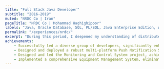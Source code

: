 ```yaml
---
title: "Full Stack Java Developer"
subtitle: "2016-2019"
muted: "NRDC Co | Iran"
pageTitle: "NRDC Co | Mohammad Haghighipoor" 
labels: "Java, Oracle Database, SQL, PL/SQL, Java Enterprise Edition, Axure RP, Spring Framework, SonarQube, Gradle, Maven, JavaScript, HTML, CSS, SVN, Agile, Jira, JBoss"
permalink: "/experiences/nrdc/"
excerpt: "During this period, I deepened my understanding of distributed systems and real-time stream processing with Kafka, gained insights into ESBs, and shared hands-on experiences in various technologies."
achievements:
    - Successfully led a diverse group of developers, significantly enhancing team performance and code quality across multiple projects.
    - Designed and deployed a robust multi-platform Push Notification Solution with delivery guarantees and automatic client reconnect, achieving 99.9% message delivery success and significant positive user feedback.
    - Designed and led the Monitoring and Control System project, achieving the first functional test in under four months and impressing top stakeholders with demonstrated feasibility.
    - Implemented a comprehensive Equipment Management System, eliminating significant manual work of classifying and maintaining equipment status within the first 2 months.
---
```


